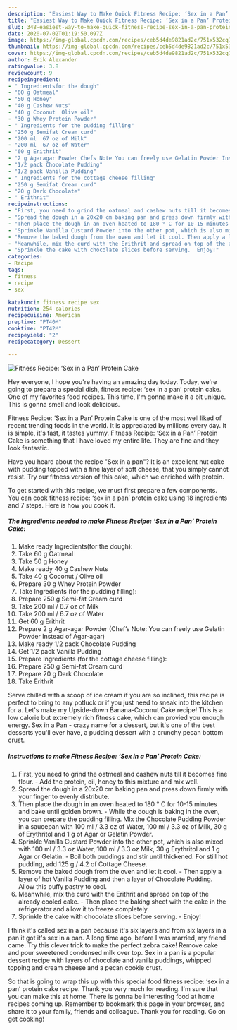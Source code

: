 ```yaml
---
description: "Easiest Way to Make Quick Fitness Recipe: ‘Sex in a Pan’ Protein Cake"
title: "Easiest Way to Make Quick Fitness Recipe: ‘Sex in a Pan’ Protein Cake"
slug: 348-easiest-way-to-make-quick-fitness-recipe-sex-in-a-pan-protein-cake
date: 2020-07-02T01:19:50.097Z
image: https://img-global.cpcdn.com/recipes/ceb5d4de9821ad2c/751x532cq70/fitness-recipe-sex-in-a-pan-protein-cake-recipe-main-photo.jpg
thumbnail: https://img-global.cpcdn.com/recipes/ceb5d4de9821ad2c/751x532cq70/fitness-recipe-sex-in-a-pan-protein-cake-recipe-main-photo.jpg
cover: https://img-global.cpcdn.com/recipes/ceb5d4de9821ad2c/751x532cq70/fitness-recipe-sex-in-a-pan-protein-cake-recipe-main-photo.jpg
author: Erik Alexander
ratingvalue: 3.8
reviewcount: 9
recipeingredient:
- " Ingredientsfor the dough"
- "60 g Oatmeal"
- "50 g Honey"
- "40 g Cashew Nuts"
- "40 g Coconut  Olive oil"
- "30 g Whey Protein Powder"
- " Ingredients for the pudding filling"
- "250 g Semifat Cream curd"
- "200 ml  67 oz of Milk"
- "200 ml  67 oz of Water"
- "60 g Erithrit"
- "2 g Agaragar Powder Chefs Note You can freely use Gelatin Powder Instead of Agaragar"
- "1/2 pack Chocolate Pudding"
- "1/2 pack Vanilla Pudding"
- " Ingredients for the cottage cheese filling"
- "250 g Semifat Cream curd"
- "20 g Dark Chocolate"
- " Erithrit"
recipeinstructions:
- "First, you need to grind the oatmeal and cashew nuts till it becomes fine flour.  Add the protein, oil, honey to this mixture and mix well."
- "Spread the dough in a 20x20 cm baking pan and press down firmly with your finger to evenly distribute."
- "Then place the dough in an oven heated to 180 ° C for 10-15 minutes and bake until golden brown. While the dough is baking in the oven, you can prepare the pudding filling. Mix the Chocolate Pudding Powder in a saucepan with 100 ml / 3.3 oz of Water, 100 ml / 3.3 oz of Milk, 30 g of Erythritol and 1 g of Agar or Gelatin Powder."
- "Sprinkle Vanilla Custard Powder into the other pot, which is also mixed with 100 ml / 3.3 oz Water, 100 ml / 3.3 oz Milk, 30 g Erythritol and 1 g Agar or Gelatin.  Boil both puddings and stir until thickened. For still hot pudding, add 125 g / 4.2 of Cottage Cheese."
- "Remove the baked dough from the oven and let it cool. Then apply a layer of hot Vanilla Pudding and then a layer of Chocolate Pudding. Allow this puffy pastry to cool."
- "Meanwhile, mix the curd with the Erithrit and spread on top of the already cooled cake.  Then place the baking sheet with the cake in the refrigerator and allow it to freeze completely."
- "Sprinkle the cake with chocolate slices before serving.  Enjoy!"
categories:
- Recipe
tags:
- fitness
- recipe
- sex

katakunci: fitness recipe sex 
nutrition: 254 calories
recipecuisine: American
preptime: "PT40M"
cooktime: "PT42M"
recipeyield: "2"
recipecategory: Dessert

---
```



![Fitness Recipe: ‘Sex in a Pan’ Protein Cake](https://img-global.cpcdn.com/recipes/ceb5d4de9821ad2c/751x532cq70/fitness-recipe-sex-in-a-pan-protein-cake-recipe-main-photo.jpg)

Hey everyone, I hope you're having an amazing day today. Today, we're going to prepare a special dish, fitness recipe: ‘sex in a pan’ protein cake. One of my favorites food recipes. This time, I'm gonna make it a bit unique. This is gonna smell and look delicious.

Fitness Recipe: ‘Sex in a Pan’ Protein Cake is one of the most well liked of recent trending foods in the world. It is appreciated by millions every day. It is simple, it's fast, it tastes yummy. Fitness Recipe: ‘Sex in a Pan’ Protein Cake is something that I have loved my entire life. They are fine and they look fantastic.

Have you heard about the recipe &#34;Sex in a pan&#34;? It is an excellent nut cake with pudding topped with a fine layer of soft cheese, that you simply cannot resist. Try our fitness version of this cake, which we enriched with protein.


To get started with this recipe, we must first prepare a few components. You can cook fitness recipe: ‘sex in a pan’ protein cake using 18 ingredients and 7 steps. Here is how you cook it.

<!--inarticleads1-->

##### The ingredients needed to make Fitness Recipe: ‘Sex in a Pan’ Protein Cake:

1. Make ready  Ingredients(for the dough):
1. Take 60 g Oatmeal
1. Take 50 g Honey
1. Make ready 40 g Cashew Nuts
1. Take 40 g Coconut / Olive oil
1. Prepare 30 g Whey Protein Powder
1. Take  Ingredients (for the pudding filling):
1. Prepare 250 g Semi-fat Cream curd
1. Take 200 ml / 6.7 oz of Milk
1. Take 200 ml / 6.7 oz of Water
1. Get 60 g Erithrit
1. Prepare 2 g Agar-agar Powder (Chef’s Note: You can freely use Gelatin Powder Instead of Agar-agar)
1. Make ready 1/2 pack Chocolate Pudding
1. Get 1/2 pack Vanilla Pudding
1. Prepare  Ingredients (for the cottage cheese filling):
1. Prepare 250 g Semi-fat Cream curd
1. Prepare 20 g Dark Chocolate
1. Take  Erithrit


Serve chilled with a scoop of ice cream if you are so inclined, this recipe is perfect to bring to any potluck or if you just need to sneak into the kitchen for a. Let&#39;s make my Upside-down Banana-Coconut Cake recipe! This is a low calorie but extremely rich fitness cake, which can provied you enough energy. Sex in a Pan - crazy name for a dessert, but it&#39;s one of the best desserts you&#39;ll ever have, a pudding dessert with a crunchy pecan bottom crust. 

<!--inarticleads2-->

##### Instructions to make Fitness Recipe: ‘Sex in a Pan’ Protein Cake:

1. First, you need to grind the oatmeal and cashew nuts till it becomes fine flour.  - Add the protein, oil, honey to this mixture and mix well.
1. Spread the dough in a 20x20 cm baking pan and press down firmly with your finger to evenly distribute.
1. Then place the dough in an oven heated to 180 ° C for 10-15 minutes and bake until golden brown. - While the dough is baking in the oven, you can prepare the pudding filling. Mix the Chocolate Pudding Powder in a saucepan with 100 ml / 3.3 oz of Water, 100 ml / 3.3 oz of Milk, 30 g of Erythritol and 1 g of Agar or Gelatin Powder.
1. Sprinkle Vanilla Custard Powder into the other pot, which is also mixed with 100 ml / 3.3 oz Water, 100 ml / 3.3 oz Milk, 30 g Erythritol and 1 g Agar or Gelatin.  - Boil both puddings and stir until thickened. For still hot pudding, add 125 g / 4.2 of Cottage Cheese.
1. Remove the baked dough from the oven and let it cool. - Then apply a layer of hot Vanilla Pudding and then a layer of Chocolate Pudding. Allow this puffy pastry to cool.
1. Meanwhile, mix the curd with the Erithrit and spread on top of the already cooled cake.  - Then place the baking sheet with the cake in the refrigerator and allow it to freeze completely.
1. Sprinkle the cake with chocolate slices before serving.  - Enjoy!


I think it&#39;s called sex in a pan because it&#39;s six layers and from six layers in a pan it got it&#39;s sex in a pan. A long time ago, before I was married, my friend came. Try this clever trick to make the perfect zebra cake! Remove cake and pour sweetened condensed milk over top. Sex in a pan is a popular dessert recipe with layers of chocolate and vanilla puddings, whipped topping and cream cheese and a pecan cookie crust. 

So that is going to wrap this up with this special food fitness recipe: ‘sex in a pan’ protein cake recipe. Thank you very much for reading. I'm sure that you can make this at home. There is gonna be interesting food at home recipes coming up. Remember to bookmark this page in your browser, and share it to your family, friends and colleague. Thank you for reading. Go on get cooking!
